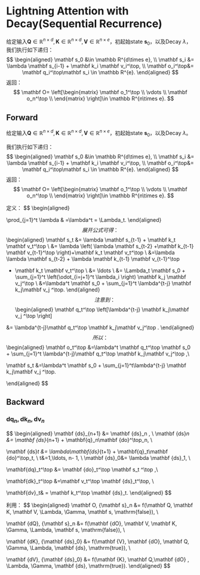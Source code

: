 # Lightning Attention with Decay(Sequential Recurrence)

给定输入$\mathbf Q\in \mathbb R^{n\times d}, \mathbf K\in \mathbb R^{n\times d}, \mathbf V\in \mathbb R^{n\times e}$，初起始state $\mathbf s_0$，以及Decay $\lambda$，我们执行如下递归：
$$
\begin{aligned}
\mathbf s_0 &\in \mathbb R^{d\times e}, \\
\mathbf s_i &= \lambda  \mathbf s_{i-1} + \mathbf k_i \mathbf v_i^\top, \\
\mathbf o_i^\top&= \mathbf q_i^\top\mathbf s_i \in \mathbb R^{e}.
\end{aligned}
$$
返回：
$$
\mathbf O= \left[\begin{matrix}
\mathbf o_1^\top  \\
\vdots \\
\mathbf o_n^\top  \\
\end{matrix} \right]\in \mathbb R^{n\times e}.
$$



## Forward

给定输入$\mathbf Q\in \mathbb R^{n\times d}, \mathbf K\in \mathbb R^{n\times d}, \mathbf V\in \mathbb R^{n\times e}$，初起始state $\mathbf s_0$，以及Decay $\lambda$。

我们执行如下递归：
$$
\begin{aligned}
\mathbf s_0 &\in \mathbb R^{d\times e}, \\
\mathbf s_i &= \lambda  \mathbf s_{i-1} + \mathbf k_i \mathbf v_i^\top, \\
\mathbf o_i^\top&= \mathbf q_i^\top\mathbf s_i \in \mathbb R^{e}.
\end{aligned}
$$
返回：
$$
\mathbf O= \left[\begin{matrix}
\mathbf o_1^\top  \\
\vdots \\
\mathbf o_n^\top  \\
\end{matrix} \right]\in \mathbb R^{n\times e}.
$$

定义：
$$
\begin{aligned}

\prod_{j=1}^t \lambda  & =\lambda^t = \Lambda_t.
\end{aligned}
$$
展开公式可得：
$$
\begin{aligned}
\mathbf s_t &= \lambda  \mathbf s_{t-1} + \mathbf k_t \mathbf v_t^\top \\
&=  \lambda
\left( \lambda \mathbf s_{t-2} +\mathbf k_{t-1} \mathbf v_{t-1}^\top  \right)+\mathbf k_t \mathbf v_t^\top  \\
&=\lambda  \lambda  \mathbf s_{t-2}  + \lambda  \mathbf k_{t-1} \mathbf v_{t-1}^\top
+ \mathbf k_t \mathbf v_t^\top \\
&=  \ldots \\
&= \Lambda_t \mathbf s_0  + \sum_{j=1}^t \left(\odot_{i=j+1}^t \lambda_i \right)  \mathbf k_j \mathbf v_j^\top \\
&=\lambda^t \mathbf s_0  + \sum_{j=1}^t \lambda^{t-j} \mathbf k_j\mathbf v_j ^\top.
\end{aligned}
$$
注意到：
$$
\begin{aligned}
\mathbf q_t^\top
\left[\lambda^{t-j}  \mathbf k_j\mathbf v_j ^\top  \right]

&= \lambda^{t-j}\mathbf q_t^\top \mathbf k_j\mathbf v_j^\top .
\end{aligned}
$$
所以：
$$
\begin{aligned}
\mathbf o_t^\top
&=\lambda^t   \mathbf q_t^\top \mathbf s_0 +
\sum_{j=1}^t \lambda^{t-j}\mathbf q_t^\top \mathbf k_j\mathbf v_j^\top   ,\\


\mathbf s_t
&=\lambda^t    \mathbf s_0  + \sum_{j=1}^t\lambda^{t-j} \mathbf k_j\mathbf v_j ^\top.


\end{aligned}
$$



## Backward

### $\mathbf{dq}_n, \mathbf{dk}_n,\mathbf {dv}_n$

$$
\begin{aligned}
\mathbf {ds}_{n+1} &= \mathbf {ds}_n ,  \\
\mathbf {ds}_n  &= \mathbf {ds}_{n+1} + \mathbf{q}_n\mathbf {do}^\top_n, \\

\mathbf {ds}_t &= \lambda\mathbf{ds}_{t+1} + \mathbf{q}_t\mathbf {do}^\top_t, \\
t&=1,\ldots, n- 1, \\
\mathbf {ds}_0&= \lambda \mathbf {ds}_1,  \\

\mathbf{dq}_t^\top &= \mathbf {do}_t^\top \mathbf s_t ^\top  ,\\

\mathbf{dk}_t^\top &=\mathbf v_t^\top \mathbf {ds}_t^\top,  \\

\mathbf{dv}_t& = \mathbf k_t^\top \mathbf {ds}_t.
\end{aligned}
$$

利用：
$$
\begin{aligned}
\mathbf O,  {\mathbf s}_n &= f(\mathbf Q, \mathbf K, \mathbf V, \Lambda, \Gamma, \mathbf s, \mathrm{false}), \\

\mathbf {dQ}, {\mathbf s}_n &= f(\mathbf {dO}, \mathbf V, \mathbf K, \Gamma, \Lambda, \mathbf s, \mathrm{false}), \\

\mathbf {dK},  {\mathbf {ds}_0} &= f(\mathbf {V}, \mathbf {dO}, \mathbf Q, \Gamma, \Lambda, \mathbf {ds}, \mathrm{true}), \\

\mathbf {dV},  {\mathbf {ds}_0} &= f(\mathbf {K}, \mathbf Q,\mathbf {dO} , \Lambda, \Gamma, \mathbf {ds}, \mathrm{true}).
\end{aligned}
$$
